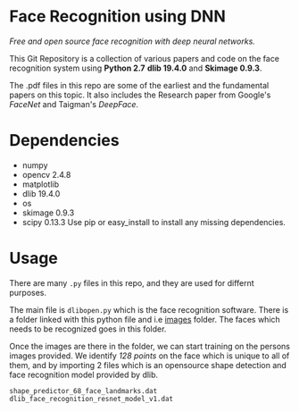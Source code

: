 # Face Recognition using DNN

*Free and open source face recognition with deep neural networks.*

This Git Repository is a collection of various papers and code on the face recognition system using **Python 2.7** **dlib 19.4.0** and **Skimage 0.9.3**.

The .pdf files in this repo are some of the earliest and the fundamental papers on this topic. It also includes the Research paper from Google's *FaceNet* and Taigman's *DeepFace*.

# Dependencies
* numpy
* opencv 2.4.8
* matplotlib
* dlib 19.4.0
* os
* skimage 0.9.3
* scipy 0.13.3
Use pip or easy_install to install any missing dependencies.

# Usage
There are many `.py` files in this repo, and they are used for differnt purposes.

The main file is `dlibopen.py` which is the face recognition software. There is a folder linked with this python file and i.e [images](/images) folder. The faces which needs to be recognized goes in this folder.

Once the images are there in the folder, we can start training on the persons images provided. We identify *128 points* on the face which is unique to all of them, and by importing 2 files which is an opensource shape detection and face recognition model provided by dlib.
```
shape_predictor_68_face_landmarks.dat
dlib_face_recognition_resnet_model_v1.dat
```